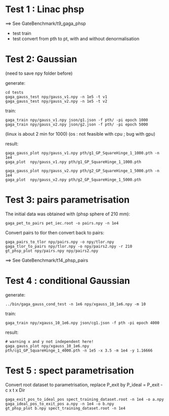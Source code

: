 # Test 1 : Linac phsp

==> See GateBenchmark/t9_gaga_phsp

- test train
- test convert from pth to pt, with and without denormalisation

# Test 2: Gaussian

(need to save npy folder before)

generate:

    cd tests
    gaga_gauss_test npy/gauss_v1.npy -n 1e5 -t v1
    gaga_gauss_test npy/gauss_v2.npy -n 1e5 -t v2

train:

    gaga_train npy/gauss_v1.npy json/g1.json -f pth/ -pi epoch 1000
    gaga_train npy/gauss_v2.npy json/g2.json -f pth/ -pi epoch 5000

(linux is about 2 min for 1000)
(os : not feasible with cpu ; bug with gpu)

result:

    gaga_gauss_plot npy/gauss_v1.npy pth/g1_GP_SquareHinge_1_1000.pth -n 1e4
    gaga_plot  npy/gauss_v1.npy pth/g1_GP_SquareHinge_1_1000.pth

    gaga_gauss_plot npy/gauss_v2.npy pth/g2_GP_SquareHinge_1_5000.pth -n 1e4
    gaga_plot  npy/gauss_v2.npy pth/g2_GP_SquareHinge_1_5000.pth

# Test 3: pairs parametrisation

The initial data was obtained with (phsp sphere of 210 mm): 

    gaga_pet_to_pairs pet_iec.root -o pairs.npy -n 1e4

Convert pairs to tlor then convert back to pairs: 

    gaga_pairs_to_tlor npy/pairs.npy -o npy/tlor.npy
    gaga_tlor_to_pairs npy/tlor.npy -o npy/pairs2.npy -r 210
    gt_phsp_plot npy/pairs.npy npy/pairs2.npy

==> See GateBenchmark/t14_phsp_pairs


# Test 4 : conditional Gaussian

generate:

    ../bin/gaga_gauss_cond_test -n 1e6 npy/xgauss_10_1e6.npy -m 10

train:
    
    gaga_train npy/xgauss_10_1e6.npy json/cg1.json -f pth -pi epoch 4000

result:
    
    # warning x and y not independent here! 
    gaga_gauss_plot npy/xgauss_10_1e6.npy pth/cg1_GP_SquareHinge_1_4000.pth -n 1e5 -x 3.5 -m 1e4 -y 1.16666


# Test 5 : spect parametrisation

Convert root dataset to parametrisation, replace P_exit by P_ideal = P_exit - c x t x Dir 

    gaga_exit_pos_to_ideal_pos spect_training_dataset.root -n 1e4 -o a.npy
    gaga_ideal_pos_to_exit_pos a.npy -n 1e4 -o b.npy
    gt_phsp_plot b.npy spect_training_dataset.root -n 1e4


